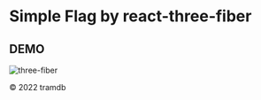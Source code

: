# Simple Flag by react-three-fiber

## DEMO

![three-fiber](https://user-images.githubusercontent.com/68039038/148866268-574eef83-ee52-4a9b-838a-e81433aaee7f.gif)

© 2022 tramdb
